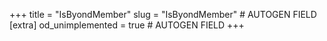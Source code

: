+++
title = "IsByondMember"
slug = "IsByondMember" # AUTOGEN FIELD
[extra]
od_unimplemented = true # AUTOGEN FIELD
+++